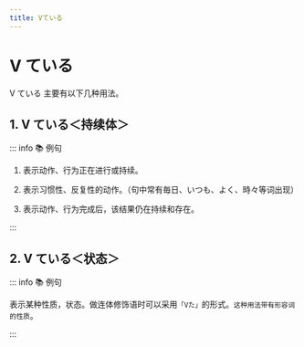 ```yaml
---
title: Vている
---
```

                
# V ている

V ている 主要有以下几种用法。

## 1. V ている＜持续体＞

::: info :books: 例句

1. 表示动作、行为正在进行或持续。

<div class="bunpou-block">

<grammer-content id='2-01-09-0' sentence='[今/いま]、[掃除/そうじ]している。' trans='现在正在打扫卫生。' />

</div>

2. 表示习惯性、反复性的动作。（句中常有毎日、いつも、よく、時々等词出现）

<div class="bunpou-block">

<grammer-content id='2-01-09-1' sentence='[祖父/そぶ]は[毎日/まいにち][朝/あさ][早く/はやく][起き/おき]て、[太極拳/たいきょくけん]を**やっている**。' trans='爷爷每天早起打太极拳。' />

</div>

3. 表示动作、行为完成后，该结果仍在持续和存在。

<div class="bunpou-block">

<grammer-content id='2-01-09-2' sentence='[授業/じゅぎょう]は**[始まっ/はじまっ]ている**。' trans='开始上课了。' />

</div>

:::

## 2. V ている＜状态＞

::: info :books: 例句

表示某种性质，状态。做连体修饰语时可以采用`「Vた」`的形式。`这种用法带有形容词的性质`。

<div class="bunpou-block">

<grammer-content id='2-01-09-3' sentence='[王/おう]さんはお[父/とう]さんに**[似/に]ている**と[思い/おもい]ました。' trans='我觉得小王长得很像他的父亲。' />

</div>

:::
